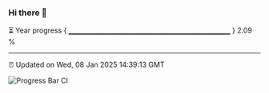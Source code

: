 ### Hi there 👋

⏳ Year progress { ▁▁▁▁▁▁▁▁▁▁▁▁▁▁▁▁▁▁▁▁▁▁▁▁▁▁▁▁▁▁ } 2.09 %

---

⏰ Updated on Wed, 08 Jan 2025 14:39:13 GMT

![Progress Bar CI](https://github.com/IshwaranRudhara/GIT-ACTION/workflows/Progress%20Bar%20CI/badge.svg)
